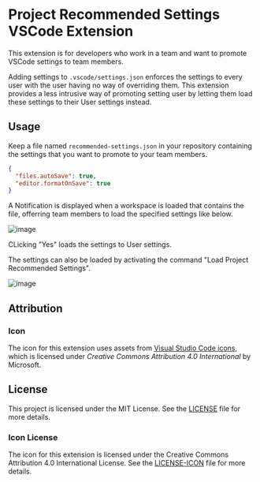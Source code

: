 # Project Recommended Settings VSCode Extension

This extension is for developers who work in a team and want to promote VSCode settings to team members.

Adding settings to `.vscode/settings.json` enforces the settings to every user with the user having no way of overriding them. This extension provides a less intrusive way of promoting setting user by letting them load these settings to their User settings instead.

## Usage

Keep a file named `recommended-settings.json` in your repository containing the settings that you want to promote to your team members.

```json
{
  "files.autoSave": true,
  "editor.formatOnSave": true
}
```

A Notification is displayed when a workspace is loaded that contains the file, offerring team members to load the specified settings like below.

![image](https://github.com/user-attachments/assets/613f7515-5fc6-43d8-92a3-3aec33f97778)

CLicking "Yes" loads the settings to User settings.

The settings can also be loaded by activating the command "Load Project Recommended Settings".

![image](https://github.com/user-attachments/assets/ab50429d-b352-43be-89e1-262832730550)

## Attribution

### Icon

The icon for this extension uses assets from [Visual Studio Code icons](https://github.com/microsoft/vscode-icons), which is licensed under _Creative Commons Attribution 4.0 International_ by Microsoft.

## License

This project is licensed under the MIT License. See the [LICENSE](LICENSE) file for more details.

### Icon License

The icon for this extension is licensed under the Creative Commons Attribution 4.0 International License. See the [LICENSE-ICON](LICENSE-ICON) file for more details.
